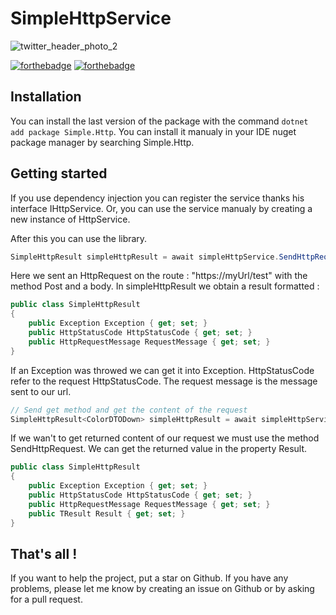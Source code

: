# SimpleHttpService

![twitter_header_photo_2](https://user-images.githubusercontent.com/67638928/191241272-550df522-215c-4af6-b41d-daa84de90763.png)



[![forthebadge](https://img.shields.io/nuget/v/Simple.Http)](https://www.nuget.org/packages/Simple.Http/)
[![forthebadge](https://img.shields.io/nuget/dt/Simple.Http)](https://www.nuget.org/packages/Simple.Http/)

## Installation

You can install the last version of the package with the command ```dotnet add package Simple.Http```. You can install it manualy in your IDE nuget package manager by searching Simple.Http.

## Getting started

If you use dependency injection you can register the service thanks his interface IHttpService. Or, you can use the service manualy by creating a new instance of HttpService.

After this you can use the library.

```C#
SimpleHttpResult simpleHttpResult = await simpleHttpService.SendHttpRequest("https://myUrl/test", HttpMethod.Post, body); 
```
Here we sent an HttpRequest on the route : "https://myUrl/test" with the method Post and a body. In simpleHttpResult we obtain a result formatted : 
```C#
public class SimpleHttpResult
{
	public Exception Exception { get; set; }
	public HttpStatusCode HttpStatusCode { get; set; }
	public HttpRequestMessage RequestMessage { get; set; }
}
```
If an Exception was throwed we can get it into Exception. HttpStatusCode refer to the request HttpStatusCode. The request message is the message sent to our url.

```C#
// Send get method and get the content of the request
SimpleHttpResult<ColorDTODown> simpleHttpResult = await simpleHttpService.SendHttpRequest<ColorDTODown>(url, HttpMethod.Get); 
```
If we wan't to get returned content of our request we must use the method SendHttpRequest<TResult>. We can get the returned value in the property Result.
  
```C#
public class SimpleHttpResult
{
	public Exception Exception { get; set; }
	public HttpStatusCode HttpStatusCode { get; set; }
	public HttpRequestMessage RequestMessage { get; set; }
  	public TResult Result { get; set; }
}
```

## That's all !

If you want to help the project, put a star on Github. If you have any problems, please let me know by creating an issue on Github or by asking for a pull request.
  

